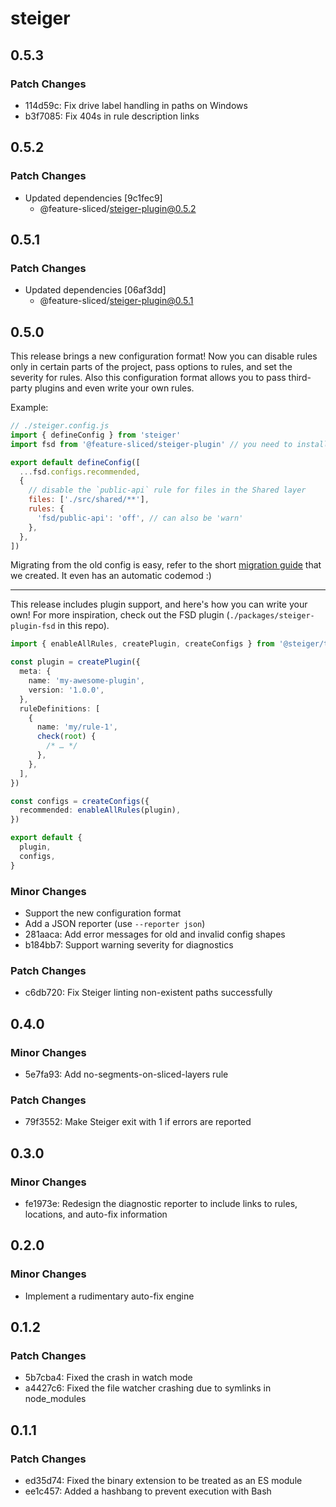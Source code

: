 # steiger

## 0.5.3

### Patch Changes

- 114d59c: Fix drive label handling in paths on Windows
- b3f7085: Fix 404s in rule description links

## 0.5.2

### Patch Changes

- Updated dependencies [9c1fec9]
  - @feature-sliced/steiger-plugin@0.5.2

## 0.5.1

### Patch Changes

- Updated dependencies [06af3dd]
  - @feature-sliced/steiger-plugin@0.5.1

## 0.5.0

This release brings a new configuration format! Now you can disable rules only in certain parts of the project, pass options to rules, and set the severity for rules. Also this configuration format allows you to pass third-party plugins and even write your own rules.

Example:

```javascript
// ./steiger.config.js
import { defineConfig } from 'steiger'
import fsd from '@feature-sliced/steiger-plugin' // you need to install separately this now

export default defineConfig([
  ...fsd.configs.recommended,
  {
    // disable the `public-api` rule for files in the Shared layer
    files: ['./src/shared/**'],
    rules: {
      'fsd/public-api': 'off', // can also be 'warn'
    },
  },
])
```

Migrating from the old config is easy, refer to the short [migration guide](../../MIGRATION_GUIDE.md) that we created. It even has an automatic codemod :)

---

This release includes plugin support, and here's how you can write your own! For more inspiration, check out the FSD plugin (`./packages/steiger-plugin-fsd` in this repo).

```ts
import { enableAllRules, createPlugin, createConfigs } from '@steiger/toolkit'

const plugin = createPlugin({
  meta: {
    name: 'my-awesome-plugin',
    version: '1.0.0',
  },
  ruleDefinitions: [
    {
      name: 'my/rule-1',
      check(root) {
        /* … */
      },
    },
  ],
})

const configs = createConfigs({
  recommended: enableAllRules(plugin),
})

export default {
  plugin,
  configs,
}
```

### Minor Changes

- Support the new configuration format
- Add a JSON reporter (use `--reporter json`)
- 281aaca: Add error messages for old and invalid config shapes
- b184bb7: Support warning severity for diagnostics

### Patch Changes

- c6db720: Fix Steiger linting non-existent paths successfully

## 0.4.0

### Minor Changes

- 5e7fa93: Add no-segments-on-sliced-layers rule

### Patch Changes

- 79f3552: Make Steiger exit with 1 if errors are reported

## 0.3.0

### Minor Changes

- fe1973e: Redesign the diagnostic reporter to include links to rules, locations, and auto-fix information

## 0.2.0

### Minor Changes

- Implement a rudimentary auto-fix engine

## 0.1.2

### Patch Changes

- 5b7cba4: Fixed the crash in watch mode
- a4427c6: Fixed the file watcher crashing due to symlinks in node_modules

## 0.1.1

### Patch Changes

- ed35d74: Fixed the binary extension to be treated as an ES module
- ee1c457: Added a hashbang to prevent execution with Bash
